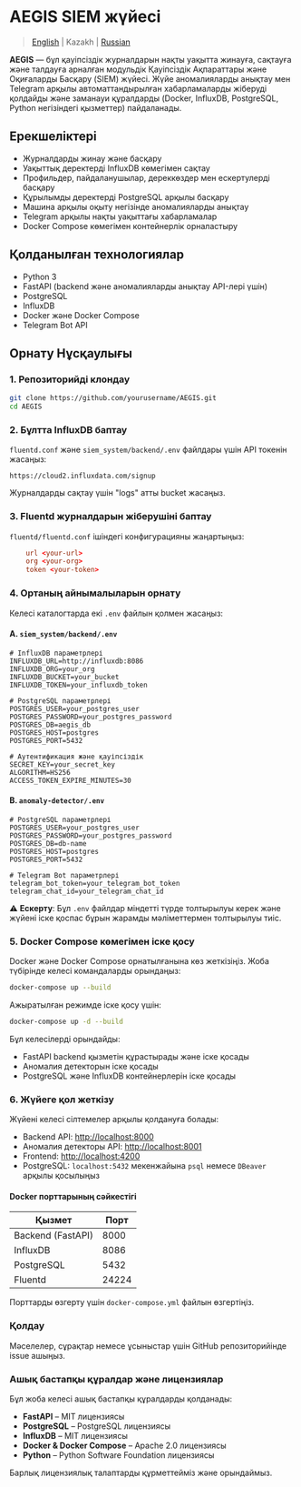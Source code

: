 # AEGIS SIEM жүйесі


> [English](https://github.com/scara02/AEGIS/blob/main/README.md) | Kazakh | [Russian](https://github.com/scara02/AEGIS/blob/main/README.ru.md)


**AEGIS** — бұл қауіпсіздік журналдарын нақты уақытта жинауға, сақтауға және талдауға арналған модульдік Қауіпсіздік Ақпараттары және Оқиғаларды Басқару (SIEM) жүйесі. Жүйе аномалияларды анықтау мен Telegram арқылы автоматтандырылған хабарламаларды жіберуді қолдайды және заманауи құралдарды (Docker, InfluxDB, PostgreSQL, Python негізіндегі қызметтер) пайдаланады.

## Ерекшеліктері

- Журналдарды жинау және басқару
- Уақыттық деректерді InfluxDB көмегімен сақтау
- Профильдер, пайдаланушылар, дереккөздер мен ескертулерді басқару
- Құрылымды деректерді PostgreSQL арқылы басқару
- Машина арқылы оқыту негізінде аномалияларды анықтау
- Telegram арқылы нақты уақыттағы хабарламалар
- Docker Compose көмегімен контейнерлік орналастыру

## Қолданылған технологиялар

- Python 3
- FastAPI (backend және аномалияларды анықтау API-лері үшін)
- PostgreSQL
- InfluxDB
- Docker және Docker Compose
- Telegram Bot API

## Орнату Нұсқаулығы

### 1. Репозиторийді клондау

```bash
git clone https://github.com/yourusername/AEGIS.git
cd AEGIS
```

### 2. Бұлтта InfluxDB баптау

`fluentd.conf` және `siem_system/backend/.env` файлдары үшін API токенін жасаңыз:

```url
https://cloud2.influxdata.com/signup
```

Журналдарды сақтау үшін "logs" атты bucket жасаңыз.

### 3. Fluentd журналдарын жіберушіні баптау

`fluentd/fluentd.conf` ішіндегі конфигурацияны жаңартыңыз:

```conf
    url <your-url>
    org <your-org>
    token <your-token>
```

### 4. Ортаның айнымалыларын орнату

Келесі каталогтарда екі `.env` файлын қолмен жасаңыз:

#### A. `siem_system/backend/.env`

```.env
# InfluxDB параметрлері
INFLUXDB_URL=http://influxdb:8086
INFLUXDB_ORG=your_org
INFLUXDB_BUCKET=your_bucket
INFLUXDB_TOKEN=your_influxdb_token

# PostgreSQL параметрлері
POSTGRES_USER=your_postgres_user
POSTGRES_PASSWORD=your_postgres_password
POSTGRES_DB=aegis_db
POSTGRES_HOST=postgres
POSTGRES_PORT=5432

# Аутентификация және қауіпсіздік
SECRET_KEY=your_secret_key
ALGORITHM=HS256
ACCESS_TOKEN_EXPIRE_MINUTES=30
```

#### B. `anomaly-detector/.env`

```.env
# PostgreSQL параметрлері
POSTGRES_USER=your_postgres_user
POSTGRES_PASSWORD=your_postgres_password
POSTGRES_DB=db-name
POSTGRES_HOST=postgres
POSTGRES_PORT=5432

# Telegram Bot параметрлері
telegram_bot_token=your_telegram_bot_token
telegram_chat_id=your_telegram_chat_id
```

⚠️ **Ескерту**: Бұл `.env` файлдар міндетті түрде толтырылуы керек және жүйені іске қоспас бұрын жарамды мәліметтермен толтырылуы тиіс.

### 5. Docker Compose көмегімен іске қосу

Docker және Docker Compose орнатылғанына көз жеткізіңіз. Жоба түбірінде келесі командаларды орындаңыз:

```bash
docker-compose up --build
```

Ажыратылған режимде іске қосу үшін:

```bash
docker-compose up -d --build
```

Бұл келесілерді орындайды:

* FastAPI backend қызметін құрастырады және іске қосады
* Аномалия детекторын іске қосады
* PostgreSQL және InfluxDB контейнерлерін іске қосады

### 6. Жүйеге қол жеткізу

Жүйені келесі сілтемелер арқылы қолдануға болады:

* Backend API: [http://localhost:8000](http://localhost:8000)
* Аномалия детекторы API: [http://localhost:8001](http://localhost:8001)
* Frontend: [http://localhost:4200](http://localhost:4200)
* PostgreSQL: `localhost:5432` мекенжайына `psql` немесе `DBeaver` арқылы қосылыңыз

#### Docker порттарының сәйкестігі

| Қызмет            | Порт  |
| ----------------- | ----- |
| Backend (FastAPI) | 8000  |
| InfluxDB          | 8086  |
| PostgreSQL        | 5432  |
| Fluentd           | 24224 |

Порттарды өзгерту үшін `docker-compose.yml` файлын өзгертіңіз.


### Қолдау

Мәселелер, сұрақтар немесе ұсыныстар үшін GitHub репозиторийінде issue ашыңыз.

### Ашық бастапқы құралдар және лицензиялар

Бұл жоба келесі ашық бастапқы құралдарды қолданады:

- **FastAPI** – MIT лицензиясы
- **PostgreSQL** – PostgreSQL лицензиясы
- **InfluxDB** – MIT лицензиясы
- **Docker & Docker Compose** – Apache 2.0 лицензиясы
- **Python** – Python Software Foundation лицензиясы

Барлық лицензиялық талаптарды құрметтейміз және орындаймыз.
